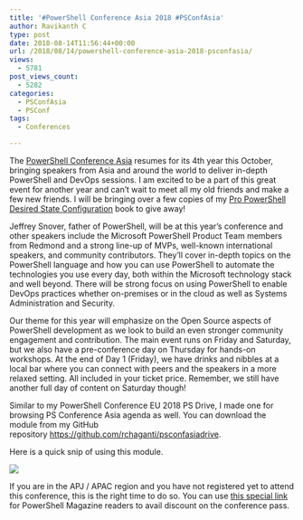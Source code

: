 ```yaml
---
title: '#PowerShell Conference Asia 2018 #PSConfAsia'
author: Ravikanth C
type: post
date: 2018-08-14T11:56:44+00:00
url: /2018/08/14/powershell-conference-asia-2018-psconfasia/
views:
  - 5781
post_views_count:
  - 5282
categories:
  - PSConfAsia
  - PSConf
tags:
  - Conferences

---
```

The [PowerShell Conference Asia][1] resumes for its 4th year this October, bringing speakers from Asia and around the world to deliver in-depth PowerShell and DevOps sessions. I am excited to be a part of this great event for another year and can&#8217;t wait to meet all my old friends and make a few new friends. I will be bringing over a few copies of my [Pro PowerShell Desired State Configuration][2] book to give away!

Jeffrey Snover, father of PowerShell, will be at this year&#8217;s conference and other speakers include the Microsoft PowerShell Product Team members from Redmond and a strong line-up of MVPs, well-known international speakers, and community contributors.&nbsp;They&#8217;ll cover in-depth topics on the PowerShell language and how you can use PowerShell to automate the technologies you use every day, both within the Microsoft technology stack and well beyond. There will be strong focus on using PowerShell to enable DevOps practices whether on-premises or in the cloud as well as Systems Administration and Security.

Our theme for this year will emphasize on the Open Source aspects of PowerShell development as we look to build an even stronger community engagement and contribution.&nbsp;The main event runs on Friday and Saturday, but we also have a pre-conference day on Thursday for hands-on workshops.&nbsp;At the end of Day 1 (Friday), we have drinks and nibbles at a local bar where you can connect with peers and the speakers in a more relaxed setting. All included in your ticket price. Remember, we still have another full day of content on Saturday though!

Similar to my PowerShell Conference EU 2018 PS Drive, I made one for browsing PS Conference Asia agenda as well. You can download the module from my GitHub repository&nbsp;<https://github.com/rchaganti/psconfasiadrive>.

Here is a quick snip of using this module.

![](/images/psconfasiadrive.gif)

If you are in the APJ / APAC region and you have not registered yet to attend this conference, this is the right time to do so. You can use [this special link][3] for PowerShell Magazine readers to avail discount on the conference pass.

[1]: http://psconf.asia/
[2]: https://www.apress.com/us/book/9781484234822
[3]: https://ti.to/psconfasia/psconfasia2018/discount/RaviLuvPoSH